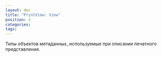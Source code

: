 ```yaml
---
layout: doc
title: "PrintView: View"
position: 2
categories: 
tags: 
---
```


Типы объектов метаданных, используемые при описании печатного представления.

   

   

   

